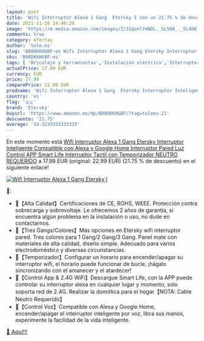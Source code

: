 ```yaml
---
layout: post
title: 'Wifi Interruptor Alexa 1 Gang  Etersky I con un 21.75 % de descuento'
date: 2021-11-26 14:46:20
image: 'https://m.media-amazon.com/images/I/31qonlYmNDL._SL500_._SL400_.jpg'
comments: true
category: ofertas
author: 'tole.es'
slug: 'B08DKKHGBF-es Wifi Interruptor Alexa 1 Gang Etersky Interruptor...'
sku: 'B08DKKHGBF-es'
tags: [ 'Bricolaje y herramientas','Instalación eléctrica','Interruptores y reguladores de luz','Reguladores de intensidad','alexa','etersky','google','home', ]
actualPrice: 17.99 EUR
currency: EUR
price: 17.99
comparePrice: 22.99 EUR
prodname: 'Wifi Interruptor Alexa 1 Gang  Etersky Interruptor Inteligente Compatible con Alexa y Google Home  Interruptor Pared Luz Control APP  Smart Life Interruptor Tactil con Temporizador NEUTRO REQUERIDO'
country: 'es'
flag: '🇪🇸'
brand: 'Etersky'
buyurl: 'https://www.amazon.es/dp/B08DKKHGBF/?tag=tolees-21'
descuento: '21.75'
average: '19.3233333333333'
---
```


En este momento está [Wifi Interruptor Alexa 1 Gang  Etersky Interruptor Inteligente Compatible con Alexa y Google Home  Interruptor Pared Luz Control APP  Smart Life Interruptor Tactil con Temporizador NEUTRO REQUERIDO](https://www.amazon.es/dp/B08DKKHGBF/?tag=tolees-21) a 17.99 EUR (original: 22.99 EUR) (21.75 %  de descuento) en el siguiente enlace!

[![Wifi Interruptor Alexa 1 Gang  Etersky I](https://m.media-amazon.com/images/I/31qonlYmNDL._SL500_._SL400_.jpg)](https://www.amazon.es/dp/B08DKKHGBF/?tag=tolees-21)

🔎:

- 🔸【Alta Calidad】Certificaciones de CE, ROHS, WEEE. Protección contra sobrecarga y sobrevoltaje. Le ofrecemos 2 años de garantía, si encuentra algún problema en la instalación o uso, no dude en contactarnos.
- 🔸【Tres Gangs/Colores】Más opciones en Etersky wifi interruptor pared. Tres colores para 1 Gang/2 Gang/3 Gang. Panel mate con materiales de alta calidad, diseño simple. Adecuado para varios electrodoméstico y diversas circunstancias.
- 🔸【Temporizador】Configurar un horario para encender/apagar su interruptor wifi, el horario puede funcionar de bucle, ¡hágalo sincronizando con el amanecer y el atardecer!
- 🔸【Control App & 2.4G WiFi】Descargue Smart Life, con la APP puede controlar su interruptor alexa en cualquier lugar y momento, solo soporta red de 2.4G. Realizar la domótica para el hogar【NOTA: Cable Neutro Requerido】
- 🔸【Control Voz】Compatible con Alexa y Google Home, encender/apagar el interruptor inteligente por voz, libra sus manos, experimente la facilidad de la vida inteligente.

[🛒 Aquí!!!](https://www.amazon.es/dp/B08DKKHGBF/?tag=tolees-21)
